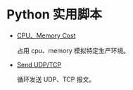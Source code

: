 # Python 实用脚本

* [CPU、Memory Cost](/zh-cn/language/Python/Script/cost_cpu_memory.md)

  占用 cpu、memory 模拟特定生产环境。

* [Send UDP/TCP](/zh-cn/language/Python/Script/send_tcp_udp.md)

  循环发送 UDP、TCP 报文。

